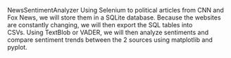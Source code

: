 NewsSentimentAnalyzer
Using Selenium to political articles from CNN and Fox News, we will store them in a SQLite database. Because the websites are constantly changing, we will then export the SQL tables into CSVs. Using TextBlob or VADER, we will then analyze sentiments and compare sentiment trends between the 2 sources using matplotlib and pyplot.